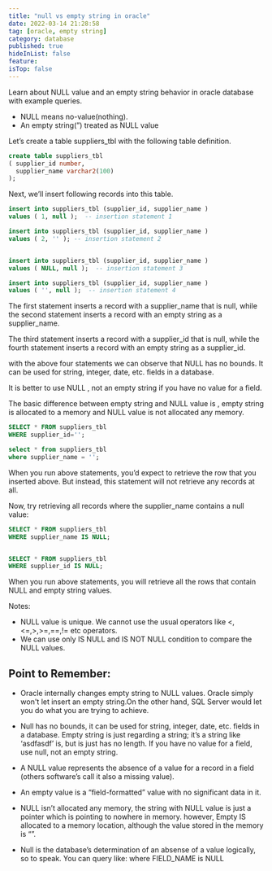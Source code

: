 ```yaml
---
title: "null vs empty string in oracle"
date: 2022-03-14 21:28:58
tag: [oracle, empty string]
category: database
published: true
hideInList: false
feature:
isTop: false
---
```


Learn about NULL value and an empty string behavior in oracle database with example queries.

- NULL means no-value(nothing).
- An empty string(”) treated as NULL value

Let’s create a table suppliers_tbl with the following table definition.

```sql
create table suppliers_tbl
( supplier_id number,
  supplier_name varchar2(100)
);
```

Next, we’ll insert following records into this table.

```sql
insert into suppliers_tbl (supplier_id, supplier_name )
values ( 1, null );  -- insertion statement 1

insert into suppliers_tbl (supplier_id, supplier_name )
values ( 2, '' ); -- insertion statement 2


insert into suppliers_tbl (supplier_id, supplier_name )
values ( NULL, null );  -- insertion statement 3

insert into suppliers_tbl (supplier_id, supplier_name )
values ( '', null );  -- insertion statement 4
```

The first statement inserts a record with a supplier_name that is null, while the second statement inserts a record with an empty string as a supplier_name.

The third statement inserts a record with a supplier_id that is null, while the fourth statement inserts a record with an empty string as a supplier_id.

with the above four statements we can observe that NULL has no bounds. It can be used for string, integer, date, etc. fields in a database.

It is better to use NULL , not an empty string if you have no value for a field.

The basic difference between empty string and NULL value is , empty string is allocated to a memory and NULL value is not allocated any memory.

```sql
SELECT * FROM suppliers_tbl
WHERE supplier_id='';

select * from suppliers_tbl
where supplier_name = '';

```

When you run above statements, you’d expect to retrieve the row that you inserted above. But instead, this statement will not retrieve any records at all.

Now, try retrieving all records where the supplier_name contains a null value:

```sql
SELECT * FROM suppliers_tbl
WHERE supplier_name IS NULL;


SELECT * FROM suppliers_tbl
WHERE supplier_id IS NULL;
```

When you run above statements, you will retrieve all the rows that contain NULL and empty string values.

Notes:

- NULL value is unique. We cannot use the usual operators like <,<=,>,>=,==,!= etc operators.
- We can use only IS NULL and IS NOT NULL condition to compare the NULL values.

## Point to Remember:

- Oracle internally changes empty string to NULL values. Oracle simply won't let insert an empty string.On the other hand, SQL Server would let you do what you are trying to achieve.

- Null has no bounds, it can be used for string, integer, date, etc. fields in a database. Empty string is just regarding a string; it’s a string like ‘asdfasdf’ is, but is just has no length. If you have no value for a field, use null, not an empty string.
- A NULL value represents the absence of a value for a record in a field (others software’s call it also a missing value).
- An empty value is a “field-formatted” value with no significant data in it.
- NULL isn’t allocated any memory, the string with NULL value is just a pointer which is pointing to nowhere in memory. however, Empty IS allocated to a memory location, although the value stored in the memory is “”.
- Null is the database’s determination of an absense of a value logically, so to speak. You can query like: where FIELD_NAME is NULL
